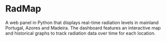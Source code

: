 # RadMap
 A web panel in Python that displays real-time radiation levels in mainland Portugal, Azores and Madeira. The dashboard features an interactive map and historical graphs to track radiation data over time for each location.
